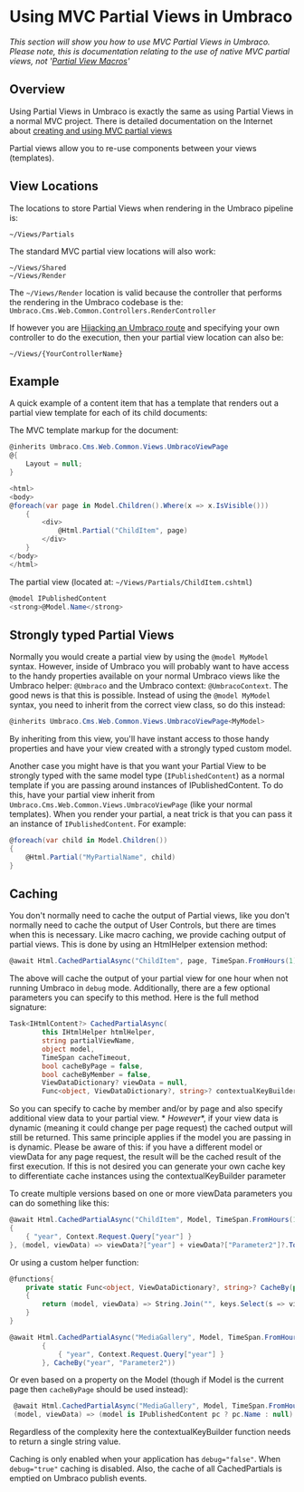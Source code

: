 # Using MVC Partial Views in Umbraco

_This section will show you how to use MVC Partial Views in Umbraco. Please note, this is documentation relating to the use of native MVC partial views, not '_[_Partial View Macros_](../macros/partial-view-macros.md)_'_

## Overview

Using Partial Views in Umbraco is exactly the same as using Partial Views in a normal MVC project. There is detailed documentation on the Internet about [creating and using MVC partial views](https://www.asp.net/mvc/videos/mvc-2/how-do-i/how-do-i-work-with-data-in-aspnet-mvc-partial-views)

Partial views allow you to re-use components between your views (templates).

## View Locations

The locations to store Partial Views when rendering in the Umbraco pipeline is:

```
~/Views/Partials
```

The standard MVC partial view locations will also work:

```
~/Views/Shared
~/Views/Render
```

The `~/Views/Render` location is valid because the controller that performs the rendering in the Umbraco codebase is the: `Umbraco.Cms.Web.Common.Controllers.RenderController`

If however you are [Hijacking an Umbraco route](../../routing/custom-controllers.md) and specifying your own controller to do the execution, then your partial view location can also be:

```
~/Views/{YourControllerName}
```

## Example

A quick example of a content item that has a template that renders out a partial view template for each of its child documents:

The MVC template markup for the document:

```csharp
@inherits Umbraco.Cms.Web.Common.Views.UmbracoViewPage
@{
    Layout = null;
}

<html>
<body>
@foreach(var page in Model.Children().Where(x => x.IsVisible()))
    {
        <div>
            @Html.Partial("ChildItem", page)
        </div>
    }
</body>
</html>
```

The partial view (located at: `~/Views/Partials/ChildItem.cshtml`)

```csharp
@model IPublishedContent
<strong>@Model.Name</strong>
```

## Strongly typed Partial Views

Normally you would create a partial view by using the `@model MyModel` syntax. However, inside of Umbraco you will probably want to have access to the handy properties available on your normal Umbraco views like the Umbraco helper: `@Umbraco` and the Umbraco context: `@UmbracoContext`. The good news is that this is possible. Instead of using the `@model MyModel` syntax, you need to inherit from the correct view class, so do this instead:

```csharp
@inherits Umbraco.Cms.Web.Common.Views.UmbracoViewPage<MyModel>
```

By inheriting from this view, you'll have instant access to those handy properties and have your view created with a strongly typed custom model.

Another case you might have is that you want your Partial View to be strongly typed with the same model type (`IPublishedContent`) as a normal template if you are passing around instances of IPublishedContent. To do this, have your partial view inherit from `Umbraco.Cms.Web.Common.Views.UmbracoViewPage` (like your normal templates). When you render your partial, a neat trick is that you can pass it an instance of `IPublishedContent`. For example:

```csharp
@foreach(var child in Model.Children())
{
    @Html.Partial("MyPartialName", child)
}
```

## Caching

You don't normally need to cache the output of Partial views, like you don't normally need to cache the output of User Controls, but there are times when this is necessary. Like macro caching, we provide caching output of partial views. This is done by using an HtmlHelper extension method:

```csharp
@await Html.CachedPartialAsync("ChildItem", page, TimeSpan.FromHours(1))
```

The above will cache the output of your partial view for one hour when not running Umbraco in `debug` mode. Additionally, there are a few optional parameters you can specify to this method. Here is the full method signature:

```csharp
Task<IHtmlContent?> CachedPartialAsync(
        this IHtmlHelper htmlHelper,
        string partialViewName,
        object model,
        TimeSpan cacheTimeout,
        bool cacheByPage = false,
        bool cacheByMember = false,
        ViewDataDictionary? viewData = null,
        Func<object, ViewDataDictionary?, string>? contextualKeyBuilder = null)
```

So you can specify to cache by member and/or by page and also specify additional view data to your partial view. \* _However_\*, if your view data is dynamic (meaning it could change per page request) the cached output will still be returned. This same principle applies if the model you are passing in is dynamic. Please be aware of this: if you have a different model or viewData for any page request, the result will be the cached result of the first execution. If this is not desired you can generate your own cache key to differentiate cache instances using the contextualKeyBuilder parameter

To create multiple versions based on one or more viewData parameters you can do something like this:

```csharp
@await Html.CachedPartialAsync("ChildItem", Model, TimeSpan.FromHours(1), true, false, new ViewDataDictionary(ViewData)
{
    { "year", Context.Request.Query["year"] }
}, (model, viewData) => viewData?["year"] + viewData?["Parameter2"]?.ToString() )
```

Or using a custom helper function:

```csharp
@functions{
    private static Func<object, ViewDataDictionary?, string>? CacheBy(params string[] keys)
    {
        return (model, viewData) => String.Join("", keys.Select(s => viewData?[s]?.ToString() ?? string.Empty));
    }
}

@await Html.CachedPartialAsync("MediaGallery", Model, TimeSpan.FromHours(1), true, false, new ViewDataDictionary(ViewData)
        {
            { "year", Context.Request.Query["year"] }
        }, CacheBy("year", "Parameter2"))
```

Or even based on a property on the Model (though if Model is the current page then `cacheByPage` should be used instead):

```csharp
 @await Html.CachedPartialAsync("MediaGallery", Model, TimeSpan.FromHours(1), true, false, new ViewDataDictionary(ViewData) { },
 (model, viewData) => (model is IPublishedContent pc ? pc.Name : null) ?? string.Empty)
```

Regardless of the complexity here the contextualKeyBuilder function needs to return a single string value.

Caching is only enabled when your application has `debug="false"`. When `debug="true"` caching is disabled. Also, the cache of all CachedPartials is emptied on Umbraco publish events.
